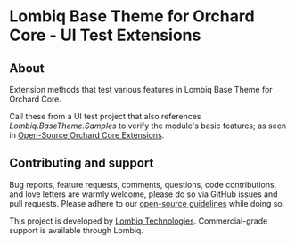 # Lombiq Base Theme for Orchard Core - UI Test Extensions



## About


Extension methods that test various features in Lombiq Base Theme for Orchard Core.

Call these from a UI test project that also references _Lombiq.BaseTheme.Samples_ to verify the module's basic features; as seen in [Open-Source Orchard Core Extensions](https://github.com/Lombiq/Open-Source-Orchard-Core-Extensions).


## Contributing and support

Bug reports, feature requests, comments, questions, code contributions, and love letters are warmly welcome, please do so via GitHub issues and pull requests. Please adhere to our [open-source guidelines](https://lombiq.com/open-source-guidelines) while doing so.

This project is developed by [Lombiq Technologies](https://lombiq.com/). Commercial-grade support is available through Lombiq.
